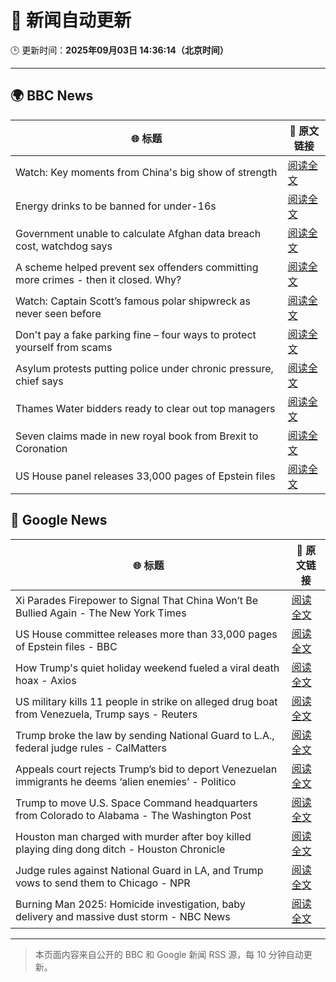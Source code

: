 # 🧠 新闻自动更新

🕒 更新时间：**2025年09月03日 14:36:14（北京时间）**

---

## 🌍 BBC News

| 🌐 标题 | 🔗 原文链接 |
|--------|-------------|
| Watch: Key moments from China's big show of strength | [阅读全文](https://www.bbc.com/news/videos/c62n2mm6ngjo?at_medium=RSS&at_campaign=rss) |
| Energy drinks to be banned for under-16s | [阅读全文](https://www.bbc.com/news/articles/c707074qdnko?at_medium=RSS&at_campaign=rss) |
| Government unable to calculate Afghan data breach cost, watchdog says | [阅读全文](https://www.bbc.com/news/articles/cm2k25dx1z3o?at_medium=RSS&at_campaign=rss) |
| A scheme helped prevent sex offenders committing more crimes - then it closed. Why? | [阅读全文](https://www.bbc.com/news/articles/cgqnqzkg83jo?at_medium=RSS&at_campaign=rss) |
| Watch: Captain Scott’s famous polar shipwreck as never seen before | [阅读全文](https://www.bbc.com/news/articles/cpwyvyqkx9yo?at_medium=RSS&at_campaign=rss) |
| Don't pay a fake parking fine – four ways to protect yourself from scams | [阅读全文](https://www.bbc.com/news/articles/cn8438ngpe1o?at_medium=RSS&at_campaign=rss) |
| Asylum protests putting police under chronic pressure, chief says | [阅读全文](https://www.bbc.com/news/articles/c6272r550w3o?at_medium=RSS&at_campaign=rss) |
| Thames Water bidders ready to clear out top managers | [阅读全文](https://www.bbc.com/news/articles/cp8z8djjml5o?at_medium=RSS&at_campaign=rss) |
| Seven claims made in new royal book from Brexit to Coronation | [阅读全文](https://www.bbc.com/news/articles/c78z84d3gdgo?at_medium=RSS&at_campaign=rss) |
| US House panel releases 33,000 pages of Epstein files | [阅读全文](https://www.bbc.com/news/articles/cp949lrj373o?at_medium=RSS&at_campaign=rss) |

## 📰 Google News

| 🌐 标题 | 🔗 原文链接 |
|--------|-------------|
| Xi Parades Firepower to Signal That China Won’t Be Bullied Again - The New York Times | [阅读全文](https://news.google.com/rss/articles/CBMiekFVX3lxTE9lQ0xWTEEzQnlnUmdpWnNEWWJOWDVRWWp5Y05jdEJ1NFZKaHlTNDRTMkkwYVplN05pX3V5bG1OZ3gxeEtrT3JlOG9rMUlGLW5kWjBjU3B0SnA0RnlRMGw1V2o0NWlyYklmejVpRGViRjhUUks5Z2NWcFpB?oc=5) |
| US House committee releases more than 33,000 pages of Epstein files - BBC | [阅读全文](https://news.google.com/rss/articles/CBMiVEFVX3lxTE5VNTFYdXZKVlBjZjh3ZkQ4bnRZUkp0d0piOFktUUpUT3c5UFotaXlPNXp2WGQycC0xRHdoV19WemR5TFlwSG01S2M1eHB4RFhBQ2xETA?oc=5) |
| How Trump's quiet holiday weekend fueled a viral death hoax - Axios | [阅读全文](https://news.google.com/rss/articles/CBMie0FVX3lxTE50OUE1ZFF2ZVlmYkR4MncxeVBiazAxUlUxNUhlZFo4ZEV5ampFMzR0bXNBbzdFNVNWRElNV3I5aHVVM0tYVTZIaG1fSnNobTByNi02a01PaHJleG9MSzFoNlBMNnBBY3M5WnM3azFiajZ2VExXa1ZfWFIwdw?oc=5) |
| US military kills 11 people in strike on alleged drug boat from Venezuela, Trump says - Reuters | [阅读全文](https://news.google.com/rss/articles/CBMiwgFBVV95cUxNUUJUanRkbEc1Vk9rQzh6Q2JLVEtWU2ExcWt1QzJDdXFpNFRsZUtqYW04WURyQ0FFQWV1d1l6Y1NhVGRtVlNiUGZraXJ2cXIwTExTM0VqVTFSdG54dy1LMC1aNGxSWmRyY0NrTTR1MEZTRFVnTlJEZkhaekoyb2hPSDlFb1dRZHVlOUtMNXVweWJjQkZuR3k3N29vN19JbUlVSklrY1lHZTk2elBPWGpFdlFCSGVlaEh5a3R3eTIxeUt3dw?oc=5) |
| Trump broke the law by sending National Guard to L.A., federal judge rules - CalMatters | [阅读全文](https://news.google.com/rss/articles/CBMiggFBVV95cUxNaWlPNDZ3aElJcjZYNHhpVnNlOEQzVTcxVlRMVEw5M3g0RnBIenZrRlR3eHBpM3Y2WG5YckJEaEZiZVVzcWg5X0daRXZqOExBbHlVZER3V0k2YlVMQnJTOThMeDlyNElodDAwTDlPMWh5bFZ6dWw4Yk1yT2o4WnlBYlRR?oc=5) |
| Appeals court rejects Trump’s bid to deport Venezuelan immigrants he deems ‘alien enemies’ - Politico | [阅读全文](https://news.google.com/rss/articles/CBMilAFBVV95cUxPRG5pVThRc3VOdzhyT1RoZk1pNWhFbDhIRmdzSWwxRW5hQ1ozX0p1ZG4yVHRBYXBkRmk1Yk1relJJanh4TmFMbVJEbnptcGZoZlF3c3dDblRpOUtOaUtrN05VOUVuQ2EzZEIwSnpqSkRkamd3MG93ZnJhN0gwOUpvc2x1LW05Q1R4YW5ZRDhFWWl6TFd1?oc=5) |
| Trump to move U.S. Space Command headquarters from Colorado to Alabama - The Washington Post | [阅读全文](https://news.google.com/rss/articles/CBMikgFBVV95cUxOYTJERXFfRmJyS0NBS25ua3VBTFlwRElKaFYzODFidkZYRmRnSW1IbGhWTW14d0lVNWtVbHN0RXFlaTRYZnBhVkdnR2ZxclNLSkZYdC1WOXpBSG1qM1FOTHJsWnlpVXFMaF9GYVhQOXFNVFA4YkcybDlodnZhY0xJSHU2ZUZtaFFRYUhCUkNhTGNHdw?oc=5) |
| Houston man charged with murder after boy killed playing ding dong ditch - Houston Chronicle | [阅读全文](https://news.google.com/rss/articles/CBMisgFBVV95cUxPNEZiMTY2SGNsTDNVUXJxQ2pVVEl2cE42T0VqVmNwd3g3bWFnSWloRE9nNmtQNXl4c09mZWpUMlZvQ3NUcFhJUmJiNnliejZNMy1tS2FEbDBhR1V5WXpzUlJRalp4OGxEQks4ZTd6VktUT0thM1J4QzlTNGZfY2NQNDJjbUZ0YV96ZlRGbnk0cXVzUGJzR3NoYjRtV240dUVLR3hGZ0txUjJHNjgydzQ5ZmF3?oc=5) |
| Judge rules against National Guard in LA, and Trump vows to send them to Chicago - NPR | [阅读全文](https://news.google.com/rss/articles/CBMiwAFBVV95cUxOdEN6S2pWc01qSUxZYzc4NVRqbXpnZFpmaW1YNEVvSDBtTG1lWmltb2FBZlg2ZG9sN0RoQ292QzRiRl9FakxXbkF5ejAyQkZoZzJKZ21EZHc1c3A0Q1ExdHJTZ2NIbWZDN1dFZXAwa0ZpZ01Ncldya3E5ZDZJWmdhTm9WN05lalZKckl2RFdyNHBNR21LeU40Q3hzbm85OVA0aE5URm5fcXdnRWxzTkxWekZuNVJsbEVCVDFsZ2t3ejM?oc=5) |
| Burning Man 2025: Homicide investigation, baby delivery and massive dust storm - NBC News | [阅读全文](https://news.google.com/rss/articles/CBMizwFBVV95cUxPT2ZSXzlycks4ZXZidHNyX1RKSENRNm5STThzSlNoXzFkSkYtczF2RDkzVGJnTmZ3clZ6Sy1SbkNpRktRQUZXV04yX3dtMnY0RVFaTFdUUi1lSEh0aHBpeTNkUGphMHJnVU9YdXZ0bE5YU0FjNU9hblRDMkZ3QUNnM2tVdHVKR0NxNW5CdjNZS1RFYUxHSExsMEw2Y18yQmtSTFdFbWROVnhyQjdwaFBfQmxseEFtVkpfdFJNMG5LYUlKdkJJbjl0V2tDdFYzZ2fSAVZBVV95cUxOUVRieFFrbHJFX1hCNDZCUW9rVTNlWGJpZjZ4VVlQOTJVUE9SckNSazdPdWpDNmNqejd2b2FWcW5fR28tLVhlZmsxdlhOaGFWSndHdlBkdw?oc=5) |

---
> 本页面内容来自公开的 BBC 和 Google 新闻 RSS 源，每 10 分钟自动更新。